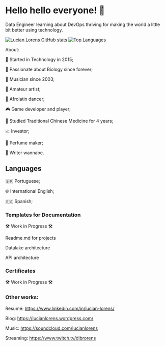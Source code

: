 # Hello hello everyone! 👋

Data Engineer learning about DevOps thriving for making the world a little bit better using technology.

[![Lucian Lorens GitHub stats](https://github-readme-stats.vercel.app/api?username=lucianlorens&theme=merko&count_private=true&show_icons=true&hide=stars,contribs&include_all_commits=true)](https://github.com/anuraghazra/github-readme-stats)
[![Top Languages](https://github-readme-stats.vercel.app/api/top-langs/?username=lucianlorens&layout=compact&theme=merko&&langs_count=10)](https://github.com/anuraghazra/github-readme-stats)


About:

🤖 Started in Technology in 2015;

🌱 Passionate about Biology since forever;

🎹 Musician since 2003;

🎨 Amateur artist;

🕺 Afrolatin dancer;

🎮 Game developer and player;

🌿 Studied Traditional Chinese Medicine for 4 years;

📈 Investor;

🧪 Perfume maker;

📝 Writer wannabe.



## Languages
🇧🇷 Portuguese;

🌐 International English;

🇪🇸 Spanish;


### Templates for Documentation

🛠️ Work in Progress 🛠️

Readme.md for projects

Datalake architecture

API architecture

### Certificates
🛠️ Work in Progress 🛠️

### Other works:
Resumé:
https://www.linkedin.com/in/lucian-lorens/

Blog:
https://lucianlorens.wordpress.com/

Music:
https://soundcloud.com/lucianlorens

Streaming:
https://www.twitch.tv/dibrorens


<!-- [![Lucian Lorens Wordpress blog](/images/wordpress.png)]()

<img src="./images/wordpress.jpg" href="https://lucianlorens.wordpress.com/" alt="Lucian Lorens Wordpress blog" width="142"/>

<img src="./images/.jpg" href="" alt="Lucian Lorens " width="142"/>

[![Lucian Lorens SoundCloud portfolio](/images/soundcloud.png)](https://soundcloud.com/lucianlorens)

<img src="./images/.jpg" href="" alt="Lucian Lorens " width="142"/>
[![Lucian Lorens Twitch channel](/images/twitch.png)](https://www.twitch.tv/dibrorens)

<img src="./images/.jpg" href="" alt="Lucian Lorens " width="142"/>
[![Lucian Lorens LinkedIn profile](/images/linkedin.png)](https://www.linkedin.com/in/lucian-lorens/)
--> 